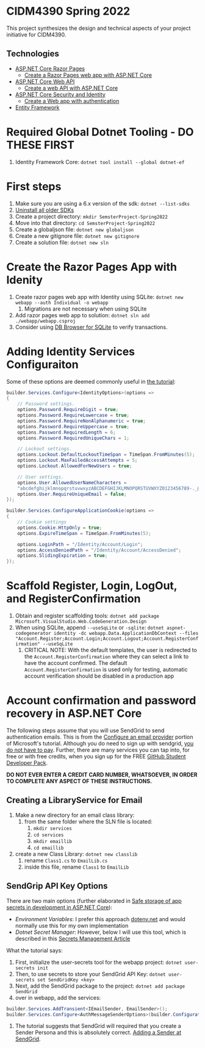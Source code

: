 # CIDM4390 Spring 2022

This project synthesizes the design and technical aspects of your project initiative for CIDM4390.

## Technologies

-   [ASP.NET Core Razor Pages](https://docs.microsoft.com/en-us/aspnet/core/razor-pages/?view=aspnetcore-6.0&tabs=visual-studio-code)
    -   [Create a Razor Pages web app with ASP.NET Core](https://docs.microsoft.com/en-us/aspnet/core/tutorials/razor-pages/razor-pages-start?view=aspnetcore-6.0&tabs=visual-studio-code)
-   [ASP.NET Core Web API](https://docs.microsoft.com/en-us/aspnet/core/web-api/?view=aspnetcore-6.0)
    -   [Create a web API with ASP.NET Core](https://docs.microsoft.com/en-us/aspnet/core/tutorials/first-web-api?view=aspnetcore-6.0&tabs=visual-studio)
-   [ASP.NET Core Security and Identity](https://docs.microsoft.com/en-us/aspnet/core/security/?view=aspnetcore-6.0)
    -   [Create a Web app with authentication](https://docs.microsoft.com/en-us/aspnet/core/security/authentication/identity?view=aspnetcore-6.0&tabs=netcore-cli#create-a-web-app-with-authentication)
-   [Entity Framework](https://docs.microsoft.com/en-us/ef/core/)

# Required Global Dotnet Tooling - DO THESE FIRST
1. Identity Framework Core: `dotnet tool install --global dotnet-ef`

# First steps
1. Make sure you are using a 6.x version of the sdk: `dotnet --list-sdks`
1. [Uninstall all older SDKs](https://docs.microsoft.com/en-us/dotnet/core/install/remove-runtime-sdk-versions?pivots=os-windows)
1. Create a project directory: `mkdir SemsterProject-Spring2022`
1. Move into that directory: `cd SemsterProject-Spring2022`
1. Create a globaljson file: `dotnet new globaljson`
1. Create a new gitignore file: `dotnet new gitignore`
1. Create a solution file: `dotnet new sln`

# Create the Razor Pages App with Idenity

1. Create razor pages web app with Identity using SQLite: `dotnet new webapp --auth Individual -o webapp`
    1. Migrations are not necessary when using SQLite
1. Add razor pages web app to solution: `dotnet sln add ./webapp/webapp.csproj`
1. Consider using [DB Browser for SQLite](https://sqlitebrowser.org/) to verify transactions.

# Adding Identity Services Configuraiton

Some of these options are deemed commonly useful in [the tutorial](https://docs.microsoft.com/en-us/aspnet/core/security/authentication/identity?view=aspnetcore-6.0&tabs=netcore-cli#configure-identity-services):

```C#
builder.Services.Configure<IdentityOptions>(options =>
{
    // Password settings.
    options.Password.RequireDigit = true;
    options.Password.RequireLowercase = true;
    options.Password.RequireNonAlphanumeric = true;
    options.Password.RequireUppercase = true;
    options.Password.RequiredLength = 6;
    options.Password.RequiredUniqueChars = 1;

    // Lockout settings.
    options.Lockout.DefaultLockoutTimeSpan = TimeSpan.FromMinutes(5);
    options.Lockout.MaxFailedAccessAttempts = 5;
    options.Lockout.AllowedForNewUsers = true;

    // User settings.
    options.User.AllowedUserNameCharacters =
    "abcdefghijklmnopqrstuvwxyzABCDEFGHIJKLMNOPQRSTUVWXYZ0123456789-._@+";
    options.User.RequireUniqueEmail = false;
});

builder.Services.ConfigureApplicationCookie(options =>
{
    // Cookie settings
    options.Cookie.HttpOnly = true;
    options.ExpireTimeSpan = TimeSpan.FromMinutes(5);

    options.LoginPath = "/Identity/Account/Login";
    options.AccessDeniedPath = "/Identity/Account/AccessDenied";
    options.SlidingExpiration = true;
});
```
# Scaffold Register, Login, LogOut, and RegisterConfirmation

1. Obtain and register scaffolding tools: `dotnet add package Microsoft.VisualStudio.Web.CodeGeneration.Design`
1. When using SQLite, append `--useSqLite` or `-sqlite`: `dotnet aspnet-codegenerator identity -dc webapp.Data.ApplicationDbContext --files "Account.Register;Account.Login;Account.Logout;Account.RegisterConfirmation" --useSqLite`
    1. CRITICAL NOTE: With the default templates, the user is redirected to the `Account.RegisterConfirmation` where they can select a link to have the account confirmed. The default `Account.RegisterConfirmation` is used only for testing, automatic account verification should be disabled in a production app

# Account confirmation and password recovery in ASP.NET Core

The following steps assume that you will use SendGrid to send authentication emails. This is from the [Configure an email provider](https://docs.microsoft.com/en-us/aspnet/core/security/authentication/accconfirm?view=aspnetcore-6.0&tabs=netcore-cli#configure-an-email-provider) portion of Microsoft's tutorial.  Although you do need to sign up with sendgrid, [you do not have to pay](https://sendgrid.com/free/).  Further, there are many services you can tap into, for free or with free credits, when you sign up for the FREE [GitHub Student Developer Pack](https://education.github.com/pack).

**DO NOT EVER ENTER A CREDIT CARD NUMBER, WHATSOEVER, IN ORDER TO COMPLETE ANY ASPECT OF THESE INSTRUCTIONS.**

## Creating a LibraryService for Email

1. Make a new directory for an email class library:
    1. from the same folder where the SLN file is located: 
        1. `mkdir services`
        1. `cd services`
        1. `mkdir emaillib`
        1. `cd emaillib`
1. create a new Class Library: `dotnet new classlib`
    1. rename `Class1.cs` to `EmailLib.cs`
    1. inside this file, rename `Class1` to `EmailLib`

## SendGrip API Key Options

There are two main options (further elaborated in [Safe storage of app secrets in development in ASP.NET Core](https://docs.microsoft.com/en-us/aspnet/core/security/app-secrets?view=aspnetcore-6.0&tabs=windows)):

* *Environment Variables*: I prefer this approach [dotenv.net](https://github.com/bolorundurowb/dotenv.net) and would normally use this for my own implementation
* *Dotnet Secret Manager*: However, below I will use this tool, which is described in this [Secrets Management Article](https://docs.microsoft.com/en-us/aspnet/core/security/app-secrets?view=aspnetcore-6.0&tabs=windows#secret-manager)

What the tutorial says:

1. First, initialize the user-secrets tool for the webapp project: `dotnet user-secrets init`
1. Then, to use secrets to store your SendGrid API Key: `dotnet user-secrets set SendGridKey <key>`
1. Next, add the SendGrid package to the project: `dotnet add package SendGrid`
1. over in webapp, add the services:

```C#
builder.Services.AddTransient<IEmailSender, EmailSender>();
builder.Services.Configure<AuthMessageSenderOptions>(builder.Configuration);
```
1. The tutorial suggests that SendGrid will required that you create a Sender Persona and this is absolutely correct. [Adding a Sender at SendGrid](https://docs.sendgrid.com/ui/sending-email/senders).